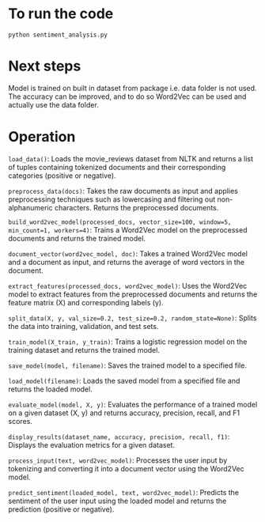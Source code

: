 # To run the code
`python sentiment_analysis.py`

# Next steps
Model is trained on built in dataset from package i.e. data folder is not used.
The accuracy can be improved, and to do so Word2Vec can be used and actually use the data folder.

# Operation

`load_data()`: Loads the movie_reviews dataset from NLTK and returns a list of tuples containing tokenized documents and their corresponding categories (positive or negative).

`preprocess_data(docs)`: Takes the raw documents as input and applies preprocessing techniques such as lowercasing and filtering out non-alphanumeric characters. Returns the preprocessed documents.

`build_word2vec_model(processed_docs, vector_size=100, window=5, min_count=1, workers=4)`: Trains a Word2Vec model on the preprocessed documents and returns the trained model.

`document_vector(word2vec_model, doc)`: Takes a trained Word2Vec model and a document as input, and returns the average of word vectors in the document.

`extract_features(processed_docs, word2vec_model)`: Uses the Word2Vec model to extract features from the preprocessed documents and returns the feature matrix (X) and corresponding labels (y).

`split_data(X, y, val_size=0.2, test_size=0.2, random_state=None)`: Splits the data into training, validation, and test sets.

`train_model(X_train, y_train)`: Trains a logistic regression model on the training dataset and returns the trained model.

`save_model(model, filename)`: Saves the trained model to a specified file.

`load_model(filename)`: Loads the saved model from a specified file and returns the loaded model.

`evaluate_model(model, X, y)`: Evaluates the performance of a trained model on a given dataset (X, y) and returns accuracy, precision, recall, and F1 scores.

`display_results(dataset_name, accuracy, precision, recall, f1)`: Displays the evaluation metrics for a given dataset.

`process_input(text, word2vec_model)`: Processes the user input by tokenizing and converting it into a document vector using the Word2Vec model.

`predict_sentiment(loaded_model, text, word2vec_model)`: Predicts the sentiment of the user input using the loaded model and returns the prediction (positive or negative).

[//]: # (https://www.kaggle.com/datasets/jp797498e/twitter-entity-sentiment-analysis)
[//]: # (data/twitter_training.csv data/twitter_validation.csv "I love this new phone" "phone")